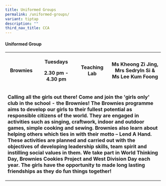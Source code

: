 ```yaml
---
title: Uniformed Groups
permalink: /uniformed-groups/
variant: tiptap
description: ""
third_nav_title: CCA
---
```

<h4>Uniformed Group</h4>
<table style="minWidth: 100px">
<colgroup>
<col>
<col>
<col>
<col>
</colgroup>
<tbody>
<tr>
<th rowspan="1" colspan="1">
<p>Brownies</p>
</th>
<th rowspan="1" colspan="1">
<p>Tuesdays</p>
<p>2.30 pm - 4.30 pm</p>
</th>
<th rowspan="1" colspan="1">
<p>Teaching Lab</p>
</th>
<th rowspan="1" colspan="1">
<p>Ms Kheong Zi Jing, Mrs Sedryln Si &amp; Ms Lee Kum Foong</p>
<p></p>
</th>
</tr>
<tr>
<td rowspan="1" colspan="4">
<p><strong>Calling all the girls out there! Come and join the 'girls only' club in the school - the Brownies! The Brownies programme aims to develop our girls to their fullest potential as responsible citizens of the world. They are engaged in activities such as singing, craftwork, indoor and outdoor games, simple cooking and sewing. Brownies also learn about helping others which ties in with their motto – Lend A Hand. These activities are planned and carried out with the objectives of developing leadership skills, team spirit and instilling social values in them. We take part in World Thinking Day, Brownies Cookies Project and West Division Day each year. The girls have the opportunity to made long lasting friendships as they do fun things together! </strong>
</p>
</td>
</tr>
</tbody>
</table>
<p></p>